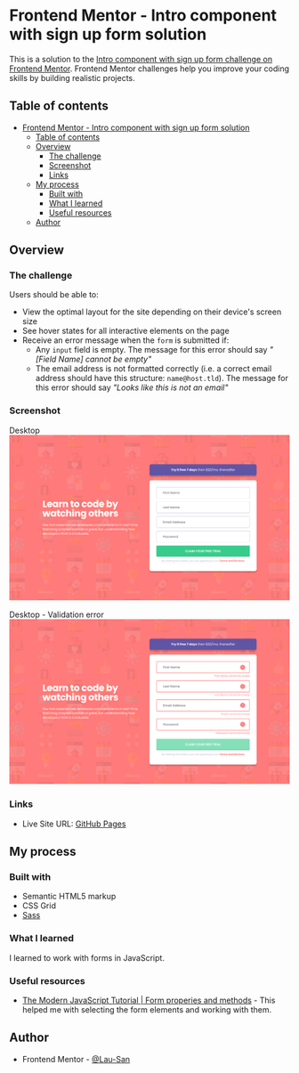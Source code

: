 # Frontend Mentor - Intro component with sign up form solution

This is a solution to the [Intro component with sign up form challenge on Frontend Mentor](https://www.frontendmentor.io/challenges/intro-component-with-signup-form-5cf91bd49edda32581d28fd1). Frontend Mentor challenges help you improve your coding skills by building realistic projects.

## Table of contents

- [Frontend Mentor - Intro component with sign up form solution](#frontend-mentor---intro-component-with-sign-up-form-solution)
  - [Table of contents](#table-of-contents)
  - [Overview](#overview)
    - [The challenge](#the-challenge)
    - [Screenshot](#screenshot)
    - [Links](#links)
  - [My process](#my-process)
    - [Built with](#built-with)
    - [What I learned](#what-i-learned)
    - [Useful resources](#useful-resources)
  - [Author](#author)

## Overview

### The challenge

Users should be able to:

-   View the optimal layout for the site depending on their device's screen size
-   See hover states for all interactive elements on the page
-   Receive an error message when the `form` is submitted if:
    -   Any `input` field is empty. The message for this error should say _"[Field Name] cannot be empty"_
    -   The email address is not formatted correctly (i.e. a correct email address should have this structure: `name@host.tld`). The message for this error should say _"Looks like this is not an email"_

### Screenshot

Desktop
![](/screenshots/desktop.png)

Desktop - Validation error
![](/screenshots/desktop-error.png)

### Links

<!-- TODO Solution URL -->
<!-- - Solution URL: [Add solution URL here](https://your-solution-url.com) -->
- Live Site URL: [GitHub Pages](https://lau-san.github.io/fm-intro-with-signup-form/)

## My process

### Built with

-   Semantic HTML5 markup
-   CSS Grid
-   [Sass](https://sass-lang.com)

### What I learned

I learned to work with forms in JavaScript.

### Useful resources

-   [The Modern JavaScript Tutorial | Form properies and methods](https://javascript.info/form-elements) - This helped me with selecting the form elements and working with them.

## Author

-   Frontend Mentor - [@Lau-San](https://www.frontendmentor.io/profile/Lau-San)
